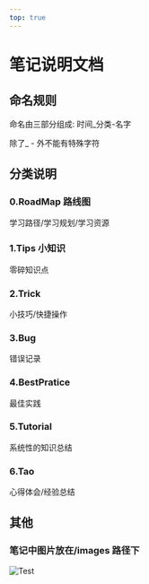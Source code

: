 ```yaml
---
top: true
---
```


# 笔记说明文档

## 命名规则

命名由三部分组成: 时间_分类-名字

除了_ - 外不能有特殊字符

## 分类说明

### 0.RoadMap 路线图

学习路径/学习规划/学习资源

### 1.Tips 小知识

零碎知识点

### 2.Trick

小技巧/快捷操作

### 3.Bug

错误记录

### 4.BestPratice

最佳实践

### 5.Tutorial

系统性的知识总结

### 6.Tao​

心得体会/经验总结

## 其他

### 笔记中图片放在/images 路径下

![Test](/images/hexo.png)
